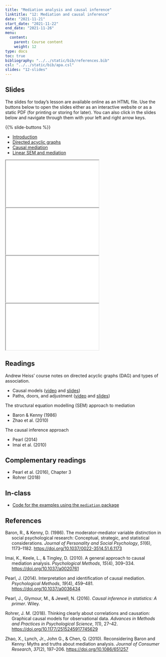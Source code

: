 ```yaml
---
title: "Mediation analysis and causal inference"
linktitle: "12: Mediation and causal inference"
date: "2021-11-21"
start_date: "2021-11-22"
end_date: "2021-11-26"
menu:
  content:
    parent: Course content
    weight: 12
type: docs
toc: true
bibliography: "../../static/bib/references.bib"
csl: "../../static/bib/apa.csl"
slides: "12-slides"
---
```


## Slides

The slides for today’s lesson are available online as an HTML file. Use the buttons below to open the slides either as an interactive website or as a static PDF (for printing or storing for later). You can also click in the slides below and navigate through them with your left and right arrow keys.

{{% slide-buttons %}}

<ul class="nav nav-tabs" id="slide-tabs" role="tablist">
<li class="nav-item">
<a class="nav-link active" id="introduction-tab" data-toggle="tab" href="#introduction" role="tab" aria-controls="introduction" aria-selected="true">Introduction</a>
</li>
<li class="nav-item">
<a class="nav-link" id="directed-acyclic-graphs-tab" data-toggle="tab" href="#directed-acyclic-graphs" role="tab" aria-controls="directed-acyclic-graphs" aria-selected="false">Directed acyclic graphs</a>
</li>
<li class="nav-item">
<a class="nav-link" id="causal-mediation-tab" data-toggle="tab" href="#causal-mediation" role="tab" aria-controls="causal-mediation" aria-selected="false">Causal mediation</a>
</li>
<li class="nav-item">
<a class="nav-link" id="linear-sem-and-mediation-tab" data-toggle="tab" href="#linear-sem-and-mediation" role="tab" aria-controls="linear-sem-and-mediation" aria-selected="false">Linear SEM and mediation</a>
</li>
</ul>

<div id="slide-tabs" class="tab-content">

<div id="introduction" class="tab-pane fade show active" role="tabpanel" aria-labelledby="introduction-tab">

<div class="embed-responsive embed-responsive-16by9">

<iframe class="embed-responsive-item" src="/slides/12-slides.html#1">
</iframe>

</div>

</div>

<div id="directed-acyclic-graphs" class="tab-pane fade" role="tabpanel" aria-labelledby="directed-acyclic-graphs-tab">

<div class="embed-responsive embed-responsive-16by9">

<iframe class="embed-responsive-item" src="/slides/12-slides.html#dag">
</iframe>

</div>

</div>

<div id="causal-mediation" class="tab-pane fade" role="tabpanel" aria-labelledby="causal-mediation-tab">

<div class="embed-responsive embed-responsive-16by9">

<iframe class="embed-responsive-item" src="/slides/12-slides.html#causal-mediation">
</iframe>

</div>

</div>

<div id="linear-sem-and-mediation" class="tab-pane fade" role="tabpanel" aria-labelledby="linear-sem-and-mediation-tab">

<div class="embed-responsive embed-responsive-16by9">

<iframe class="embed-responsive-item" src="/slides/12-slides.html#linear-sem">
</iframe>

</div>

</div>

</div>

<!--
## Videos

Videos for each section of the lecture are [available at this YouTube playlist](https://www.youtube.com/playlist?list=).

- [Introduction](https://www.youtube.com/watch?v=&list=)
- [Directed acyclic graphs](https://www.youtube.com/watch?v=_qs_1B4ySWY&list=)
- [Causal mediation](https://www.youtube.com/watch?v=&list=)
- [Linear SEM and mediation](https://www.youtube.com/watch?v=&list=)

You can also watch the playlist (and skip around to different sections) here:

<div class="embed-responsive embed-responsive-16by9">
<iframe class="embed-responsive-item" src="https://www.youtube.com/embed/playlist?list=" frameborder="0" allow="accelerometer; autoplay; encrypted-media; gyroscope; picture-in-picture" allowfullscreen></iframe>
</div>
-->

## Readings

Andrew Heiss’ course notes on directed acyclic graphs (DAG) and types of association.
- Causal models ([video](https://www.youtube.com/watch?v=kJQuH3nssfI&list=PLS6tnpTr39sFVrHdTifzlyS9dsJjhEhsF) and [slides](https://evalf21.classes.andrewheiss.com/slides/04-slides.html#causal-models))
- Paths, doors, and adjustment ([video](https://www.youtube.com/watch?v=_qs_1B4ySWY) and [slides](https://evalf21.classes.andrewheiss.com/slides/04-slides.html#58))

The structural equation modelling (SEM) approach to mediation

-   Baron & Kenny (1986)
-   Zhao et al. (2010)

The causal inference approach

-   Pearl (2014)
-   Imai et al. (2010)

## Complementary readings

-   Pearl et al. (2016), Chapter 3
-   Rohrer (2018)

## In-class

-   [Code for the examples using the `mediation` package](/content/12-slides.R)

## References

<div id="refs" class="references csl-bib-body hanging-indent" line-spacing="2">

<div id="ref-Baron/Kenny:1986" class="csl-entry">

Baron, R., & Kenny, D. (1986). The moderator-mediator variable distinction in social psychological research: Conceptual, strategic, and statistical considerations. *Journal of Personality and Social Psychology*, *51*(6), 1173–1182. <https://doi.org/10.1037/0022-3514.51.6.1173>

</div>

<div id="ref-Imai:2010" class="csl-entry">

Imai, K., Keele, L., & Tingley, D. (2010). A general approach to causal mediation analysis. *Psychological Methods*, *15*(4), 309–334. <https://doi.org/10.1037/a0020761>

</div>

<div id="ref-Pearl:2014" class="csl-entry">

Pearl, J. (2014). Interpretation and identification of causal mediation. *Psychological Methods*, *19*(4), 459–481. <https://doi.org/10.1037/a0036434>

</div>

<div id="ref-Pearl:2016" class="csl-entry">

Pearl, J., Glymour, M., & Jewell, N. (2016). *Causal inference in statistics: A primer*. Wiley.

</div>

<div id="ref-Rohrer:2018" class="csl-entry">

Rohrer, J. M. (2018). Thinking clearly about correlations and causation: Graphical causal models for observational data. *Advances in Methods and Practices in Psychological Science*, *1*(1), 27–42. <https://doi.org/10.1177/2515245917745629>

</div>

<div id="ref-Zhao:2010" class="csl-entry">

Zhao, X., Lynch, Jr., John G., & Chen, Q. (2010). Reconsidering Baron and Kenny: Myths and truths about mediation analysis. *Journal of Consumer Research*, *37*(2), 197–206. <https://doi.org/10.1086/651257>

</div>

</div>
